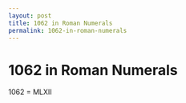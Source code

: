 ```yaml
---
layout: post
title: 1062 in Roman Numerals
permalink: 1062-in-roman-numerals
---
```


# 1062 in Roman Numerals

1062 = MLXII
